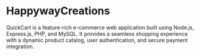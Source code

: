 # HappywayCreations
QuickCart is a feature-rich e-commerce web application built using Node.js, Express.js, PHP, and MySQL. It provides a seamless shopping experience with a dynamic product catalog, user authentication, and secure payment integration.
